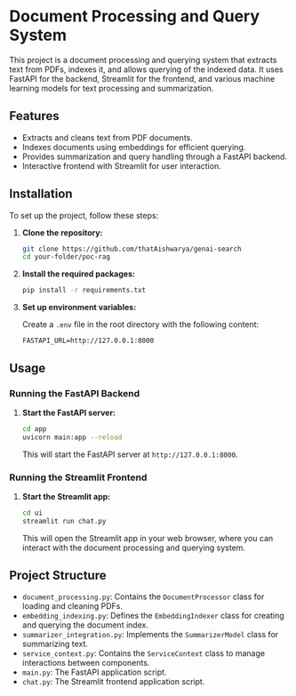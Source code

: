 # Document Processing and Query System

This project is a document processing and querying system that extracts text from PDFs, indexes it, and allows querying of the indexed data. It uses FastAPI for the backend, Streamlit for the frontend, and various machine learning models for text processing and summarization.

## Features

- Extracts and cleans text from PDF documents.
- Indexes documents using embeddings for efficient querying.
- Provides summarization and query handling through a FastAPI backend.
- Interactive frontend with Streamlit for user interaction.

## Installation

To set up the project, follow these steps:

1. **Clone the repository:**

    ```bash
    git clone https://github.com/thatAishwarya/genai-search
    cd your-folder/poc-rag
    ```

3. **Install the required packages:**

    ```bash
    pip install -r requirements.txt
    ```

4. **Set up environment variables:**

    Create a `.env` file in the root directory with the following content:

    ```dotenv
    FASTAPI_URL=http://127.0.0.1:8000
    ```

## Usage

### Running the FastAPI Backend

1. **Start the FastAPI server:**

    ```bash
    cd app
    uvicorn main:app --reload
    ```

   This will start the FastAPI server at `http://127.0.0.1:8000`.

### Running the Streamlit Frontend

1. **Start the Streamlit app:**

    ```bash
    cd ui
    streamlit run chat.py
    ```

   This will open the Streamlit app in your web browser, where you can interact with the document processing and querying system.


## Project Structure

- `document_processing.py`: Contains the `DocumentProcessor` class for loading and cleaning PDFs.
- `embedding_indexing.py`: Defines the `EmbeddingIndexer` class for creating and querying the document index.
- `summarizer_integration.py`: Implements the `SummarizerModel` class for summarizing text.
- `service_context.py`: Contains the `ServiceContext` class to manage interactions between components.
- `main.py`: The FastAPI application script.
- `chat.py`: The Streamlit frontend application script.

